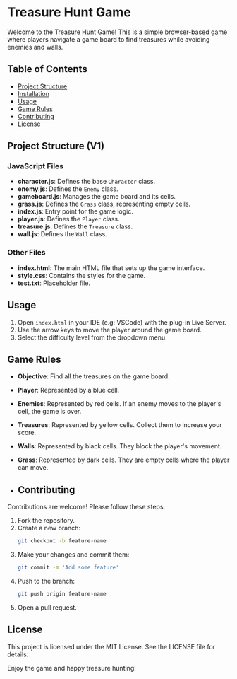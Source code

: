 # Treasure Hunt Game

Welcome to the Treasure Hunt Game! This is a simple browser-based game where players navigate a game board to find treasures while avoiding enemies and walls.

## Table of Contents

- [Project Structure](#project-structure)
- [Installation](#installation)
- [Usage](#usage)
- [Game Rules](#game-rules)
- [Contributing](#contributing)
- [License](#license)

## Project Structure (V1)

### JavaScript Files

- **character.js**: Defines the base `Character` class.
- **enemy.js**: Defines the `Enemy` class.
- **gameboard.js**: Manages the game board and its cells.
- **grass.js**: Defines the `Grass` class, representing empty cells.
- **index.js**: Entry point for the game logic.
- **player.js**: Defines the `Player` class.
- **treasure.js**: Defines the `Treasure` class.
- **wall.js**: Defines the `Wall` class.

### Other Files

- **index.html**: The main HTML file that sets up the game interface.
- **style.css**: Contains the styles for the game.
- **test.txt**: Placeholder file.

## Usage

1. Open `index.html` in your IDE (e.g: VSCode) with the plug-in Live Server.
2. Use the arrow keys to move the player around the game board.
3. Select the difficulty level from the dropdown menu.

## Game Rules

- **Objective**: Find all the treasures on the game board.
- **Player**: Represented by a blue cell.
- **Enemies**: Represented by red cells. If an enemy moves to the player's cell, the game is over.
- **Treasures**: Represented by yellow cells. Collect them to increase your score.
- **Walls**: Represented by black cells. They block the player's movement.
- **Grass**: Represented by dark cells. They are empty cells where the player can move.

- ## Contributing

Contributions are welcome! Please follow these steps:

1. Fork the repository.
2. Create a new branch:
    ```sh
    git checkout -b feature-name
    ```
3. Make your changes and commit them:
    ```sh
    git commit -m 'Add some feature'
    ```
4. Push to the branch:
    ```sh
    git push origin feature-name
    ```
5. Open a pull request.

## License

This project is licensed under the MIT License. See the LICENSE file for details.

Enjoy the game and happy treasure hunting!
